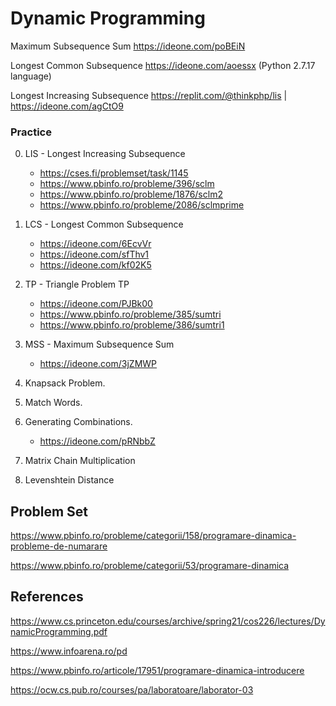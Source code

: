 # Dynamic Programming

Maximum Subsequence Sum https://ideone.com/poBEiN

Longest Common Subsequence https://ideone.com/aoessx (Python 2.7.17 language)

Longest Increasing Subsequence https://replit.com/@thinkphp/lis | https://ideone.com/agCtO9

### Practice

0. LIS - Longest Increasing Subsequence
   * https://cses.fi/problemset/task/1145
   * https://www.pbinfo.ro/probleme/396/sclm
   * https://www.pbinfo.ro/probleme/1876/sclm2
   * https://www.pbinfo.ro/probleme/2086/sclmprime

2. LCS - Longest Common Subsequence
   * https://ideone.com/6EcvVr
   * https://ideone.com/sfThv1
   * https://ideone.com/kf02K5
   
4. TP - Triangle Problem TP
   * https://ideone.com/PJBk00
   * https://www.pbinfo.ro/probleme/385/sumtri
   * https://www.pbinfo.ro/probleme/386/sumtri1
   
   
5. MSS - Maximum Subsequence Sum
   * https://ideone.com/3jZMWP
   
6. Knapsack Problem.
7. Match Words.

8. Generating Combinations.
   * https://ideone.com/pRNbbZ
   
10. Matrix Chain Multiplication
11. Levenshtein Distance

## Problem Set

https://www.pbinfo.ro/probleme/categorii/158/programare-dinamica-probleme-de-numarare

https://www.pbinfo.ro/probleme/categorii/53/programare-dinamica

## References

https://www.cs.princeton.edu/courses/archive/spring21/cos226/lectures/DynamicProgramming.pdf

https://www.infoarena.ro/pd

https://www.pbinfo.ro/articole/17951/programare-dinamica-introducere

https://ocw.cs.pub.ro/courses/pa/laboratoare/laborator-03

